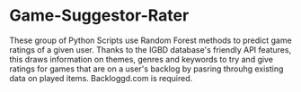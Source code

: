 # Game-Suggestor-Rater
These group of Python Scripts use Random Forest methods to predict game ratings of a given user. Thanks to the IGBD database's friendly API features, this draws information on themes, genres and keywords to try and give ratings for games that are on a user's backlog by pasring throuhg existing data on played items. Backloggd.com is required.
